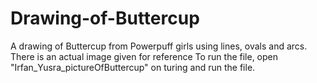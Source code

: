 # Drawing-of-Buttercup
A drawing of Buttercup from Powerpuff girls using lines, ovals and arcs.
There is an actual image given for reference 
To run the file, open "Irfan_Yusra_pictureOfButtercup" on turing and run the file.

